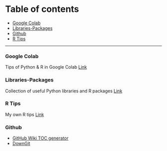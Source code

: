 # Table of contents
- [Google Colab](#google-colab)
- [Libraries-Packages](#libraries-packages)
- [Github](#github)
- [R Tips](#r-tips)
---
### Google Colab
Tips of Python & R in Google Colab [Link](https://github.com/lc4695/ProgrammingTools/tree/main/GoogleColab)

### Libraries-Packages
Collection of useful Python libraries and R packages [Link](https://github.com/lc4695/ProgrammingTools/tree/main/Libraries%26Packages)

### R Tips
My own R tips [Link](https://github.com/lc4695/ProgrammingTools/tree/main/RTips)

### Github
- [GitHub Wiki TOC generator](https://ecotrust-canada.github.io/markdown-toc/)
- [DownGit](https://downgit.github.io/#/home)

